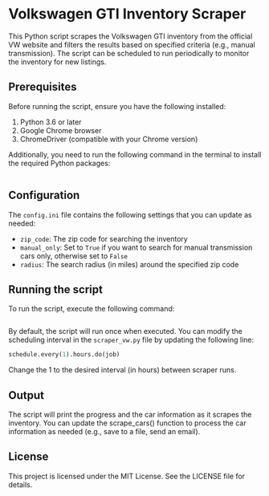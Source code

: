 # Volkswagen GTI Inventory Scraper

This Python script scrapes the Volkswagen GTI inventory from the official VW website and filters the results based on specified criteria (e.g., manual transmission). The script can be scheduled to run periodically to monitor the inventory for new listings.

## Prerequisites

Before running the script, ensure you have the following installed:

1. Python 3.6 or later
2. Google Chrome browser
3. ChromeDriver (compatible with your Chrome version)

Additionally, you need to run the following command in the terminal to install the required Python packages:

```pip install -r requirements.txt

```

## Configuration

The `config.ini` file contains the following settings that you can update as needed:

- `zip_code`: The zip code for searching the inventory
- `manual_only`: Set to `True` if you want to search for manual transmission cars only, otherwise set to `False`
- `radius`: The search radius (in miles) around the specified zip code

## Running the script

To run the script, execute the following command:

```python scraper.py

```

By default, the script will run once when executed. You can modify the scheduling interval in the `scraper_vw.py` file by updating the following line:

```python
schedule.every(1).hours.do(job)
```

Change the 1 to the desired interval (in hours) between scraper runs.

## Output

The script will print the progress and the car information as it scrapes the inventory. You can update the scrape_cars() function to process the car information as needed (e.g., save to a file, send an email).

## License

This project is licensed under the MIT License. See the LICENSE file for details.
